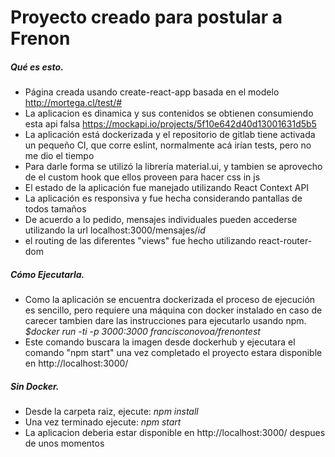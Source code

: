 # Proyecto creado para postular a Frenon
 
##### Qué es esto.
 
- Página creada usando create-react-app basada en el modelo http://mortega.cl/test/#
- La aplicacion es dinamica y sus contenidos se obtienen consumiendo esta api falsa https://mockapi.io/projects/5f10e642d40d13001631d5b5
- La aplicación está dockerizada y el repositorio de gitlab tiene activada un pequeño CI, que corre eslint, normalmente acá irían tests, pero no me dio el tiempo
- Para darle forma se utilizó la librería material.ui, y tambien se aprovecho de el custom hook que ellos proveen para hacer css in js
- El estado de la aplicación fue manejado utilizando React Context API
- La aplicación es responsiva y fue hecha considerando pantallas de todos tamaños
- De acuerdo a lo pedido, mensajes individuales pueden accederse utilizando la url localhost:3000/mensajes/*id*
- el routing de las diferentes "views" fue hecho utilizando react-router-dom
 
##### Cómo Ejecutarla.
 
- Como la aplicación se encuentra dockerizada el proceso de ejecución es sencillo, pero requiere una máquina con docker instalado en caso de carecer tambien dare las instrucciones para ejecutarlo usando npm.
    *$docker run -ti -p 3000:3000 francisconovoa/frenontest*
- Este comando buscara la imagen desde dockerhub y ejecutara el comando "npm start" una vez completado el proyecto estara disponible en  http://localhost:3000/
 
##### Sin Docker.
 
- Desde la carpeta raiz, ejecute:
    *npm install*
- Una vez terminado ejecute:
    *npm start*
- La aplicacion deberia estar disponible en http://localhost:3000/ despues de unos momentos


